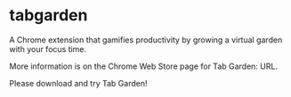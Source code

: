 # tabgarden

A Chrome extension that gamifies productivity by growing a virtual garden with your focus time.

More information is on the Chrome Web Store page for Tab Garden: URL.

Please download and try Tab Garden!
